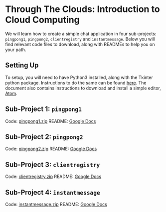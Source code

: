 # Through The Clouds: Introduction to Cloud Computing


We will learn how to create a simple chat application in four sub-projects: `pingpong1`, `pingpong2`, `clientregistry` and `instantmessage`. Below you will find relevant code files to download, along with READMEs to help you on your path.

## Setting Up

To setup, you will need to have Python3 installed, along with the Tkinter python package. Instructions to do the same can be found [here](https://docs.google.com/document/d/1EYahBVYY3M8gNL7gEndLgW-JRANZcqRo5gKVnC7Y3Zk/edit?usp=sharing). The document also contains instructions to download and install a simple editor, [Atom](https://atom.io/).

## Sub-Project 1: `pingpong1`

Code: [pingpong1.zip](assets/pingpong1.zip)
README: [Google Docs](https://docs.google.com/document/d/19PYohJ5M1r4s86odjwIF1rXY4jewxl5ueCuYyBR3Wpg/edit?usp=sharing)

## Sub-Project 2: `pingpong2`

Code: [pingpong2.zip](assets/pingpong2.zip)
README: [Google Docs](https://docs.google.com/document/d/1G-I_GQldtJy40dqtlSODJeMQQoRFjsx2llLz077UOPQ/edit?usp=sharing)

## Sub-Project 3: `clientregistry`

Code: [clientregistry.zip](assets/clientregistry.zip)
README: [Google Docs](https://docs.google.com/document/d/1Nw9RWUsmNWJRJNYHotZYEa3PxFL6WrAj7QERIpn_j48/edit?usp=sharing)

## Sub-Project 4: `instantmessage`

Code: [instantmessage.zip](assets/instantmessage.zip)
README: [Google Docs](https://docs.google.com/document/d/1E67ts_sClYy5DEQPxzEVVztRYIeRqtt89QJwZCGoo8M/edit?usp=sharing)
